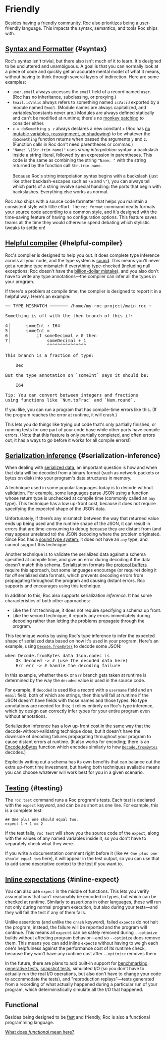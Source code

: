 # Friendly

Besides having a [friendly community](/wip/community), Roc also prioritizes being a user-friendly language. This impacts the syntax, semantics, and tools Roc ships with.

## [Syntax and Formatter](#syntax) {#syntax}

Roc's syntax isn't trivial, but there also isn't much of it to learn. It's designed to be uncluttered and unambiguous. A goal is that you can normally look at a piece of code and quickly get an accurate mental model of what it means, without having to think through several layers of indirection. Here are some examples:

- `user.email` always accesses the `email` field of a record named `user`. <span class="nowrap">(Roc has</span> no inheritance, subclassing, or proxying.)
- `Email.isValid` always refers to something named `isValid` exported by a module named `Email`. (Module names are always capitalized, and variables/constants never are.) Modules are always defined statically and can't be modified at runtime; there's no [monkey patching](https://en.wikipedia.org/wiki/Monkey_patch) to consider either.
- `x = doSomething y z` always declares a new constant `x` (Roc has [no mutable variables, reassignment, or shadowing](/functional)) to be whatever the `doSomething` function returns when passed the arguments `y` and `z`. (Function calls in Roc don't need parentheses or commas.)
- `"Name: \(Str.trim name)"` uses *string interpolation* syntax: a backslash inside a string literal, followed by an expression in parentheses. This code is the same as combining the string `"Name: "` with the string returned by the function call `Str.trim name`.<br><br>Because Roc's string interpolation syntax begins with a backslash (just like other backlash-escapes such as `\n` and `\"`), you can always tell which parts of a string involve special handling: the parts that begin with backslashes. Everything else works as normal.

Roc also ships with a source code formatter that helps you maintain a consistent style with little effort. The `roc format` command neatly formats your source code according to a common style, and it's designed with the time-saving feature of having no configuration options. This feature saves teams all the time they would otherwise spend debating which stylistic tweaks to settle on!

## [Helpful compiler](#helpful-compiler) {#helpful-compiler}

Roc's compiler is designed to help you out. It does complete type inference across all your code, and the type system is [sound](https://en.wikipedia.org/wiki/Type_safety). This means you'll never get a runtime type mismatch if everything type-checked (including null exceptions; Roc doesn't have the [billion-dollar mistake](https://en.wikipedia.org/wiki/Null_pointer#History)), and you also don't have to write any type annotations—the compiler can infer all the types in your program.

If there's a problem at compile time, the compiler is designed to report it in a helpful way. Here's an example:

<pre><samp class="code-snippet"><span class="literal">── TYPE MISMATCH ─────── /home/my-roc-project/main.roc ─</span>

Something is off with the <span class="literal">then</span> branch of this <span class="literal">if</span>:

<span class="literal">4│</span>      someInt : I64
<span class="literal">5│</span>      someInt =
<span class="literal">6│</span>          if someDecimal > 0 then
<span class="literal">7│</span>              someDecimal + 1
                <span class="error">^^^^^^^^^^^^^^^</span>

This branch is a fraction of type:

    <span class="literal">Dec</span>

But the type annotation on `someInt` says it should be:

    <span class="literal">I64</span>

<span class="literal">Tip:</span> You can convert between integers and fractions
using functions like `Num.toFrac` and `Num.round`.</samp></pre>

If you like, you can run a program that has compile-time errors like this. (If the program reaches the error at runtime, it will crash.)

This lets you do things like trying out code that's only partially finished, or running tests for one part of your code base while other parts have compile errors. (Note that this feature is only partially completed, and often errors out; it has a ways to go before it works for all compile errors!)

## [Serialization inference](#serialization-inference) {#serialization-inference}

When dealing with [serialized data](https://en.wikipedia.org/wiki/Serialization), an important question is how and when that data will be decoded from a binary format (such as network packets or bytes on disk) into your program's data structures in memory.

A technique used in some popular languages today is to decode without validation. For example, some languages parse [JSON](https://www.json.org) using a function whose return type is unchecked at compile time (commonly called an `any` type). This technique has a low up-front cost, because it does not require specifying the expected shape of the JSON data.

Unfortunately, if there’s any mismatch between the way that returned value ends up being used and the runtime shape of the JSON, it can result in errors that are time-consuming to debug because they are distant from (and may appear unrelated to) the JSON decoding where the problem originated. Since Roc has a [sound type system](https://en.wikipedia.org/wiki/Type_safety), it does not have an `any` type, and cannot support this technique.

Another technique is to validate the serialized data against a schema specified at compile time, and give an error during decoding if the data doesn't match this schema. Serialization formats like [protocol buffers](https://protobuf.dev/) require this approach, but some languages encourage (or require) doing it for _all_ serialized data formats, which prevents decoding errors from propagating throughout the program and causing distant errors. Roc supports and encourages using this technique.

In addition to this, Roc also supports serialization _inference_. It has some characteristics of both other approaches:
- Like the first technique, it does not require specifying a schema up front.
- Like the second technique, it reports any errors immediately during decoding rather than letting the problems propagate through the program.

This technique works by using Roc's type inference to infer the expected shape of serialized data based on how it's used in your program. Here's an example, using [`Decode.fromBytes`](https://www.roc-lang.org/builtins/Decode#fromBytes) to decode some JSON:

<pre><samp class="code-snippet"><span class="kw">when</span> Decode<span class="punctuation section">.</span>fromBytes data Json<span class="punctuation section">.</span>codec <span class="kw">is</span>
    <span class="literal">Ok</span> decoded <span class="kw">-></span> <span class="comment"># (use the decoded data here)</span>
    <span class="literal">Err</span> err <span class="kw">-></span> <span class="comment"># handle the decoding failure</span></samp></pre>

In this example, whether the `Ok` or `Err` branch gets taken at runtime is determined by the way the `decoded` value is used in the source code.

For example, if `decoded` is used like a record with a `username` field and an `email` field, both of which are strings, then this will fail at runtime if the JSON doesn't have fields with those names and those types. No type annotations are needed for this; it relies entirely on Roc's type inference, which by design can correctly infer types for your entire program even without annotations.

Serialization inference has a low up-front cost in the same way that the decode-without-validating technique does, but it doesn't have the downside of decoding failures propagating throughout your program to cause distant errors at runtime. (It also works for encoding; there is an [Encode.toBytes](https://www.roc-lang.org/builtins/Encode#toBytes) function which encodes similarly to how [`Decode.fromBytes`](https://www.roc-lang.org/builtins/Decode#fromBytes) decodes.)

Explicitly writing out a schema has its own benefits that can balance out the extra up-front time investment, but having both techniques available means you can choose whatever will work best for you in a given scenario.

## [Testing](#testing) {#testing}

The `roc test` command runs a Roc program's tests. Each test is declared with the `expect` keyword, and can be as short as one line. For example, this is a complete test:

```roc
## One plus one should equal two.
expect 1 + 1 == 2
```

If the test fails, `roc test` will show you the source code of the `expect`, along with the values of any named variables inside it, so you don't have to separately check what they were.

If you write a documentation comment right before it (like `## One plus one should equal two` here), it will appear in the test output, so you can use that to add some descriptive context to the test if you want to.

## [Inline expectations](#inline-expect) {#inline-expect}

You can also use `expect` in the middle of functions. This lets you verify assumptions that can't reasonably be encoded in types, but which can be checked at runtime. Similarly to [assertions](https://en.wikipedia.org/wiki/Assertion_(software_development)) in other languages, these will run not only during normal program execution, but also during your tests—and they will fail the test if any of them fails.

Unlike assertions (and unlike the `crash` keyword), failed `expect`s do not halt the program; instead, the failure will be reported and the program will continue. This means all `expect`s can be safely removed during `--optimize` builds without affecting program behavior—and so `--optimize` does remove them. This means you can add inline `expect`s without having to weigh each one's helpfulness against the performance cost of its runtime check, because they won't have any runtime cost after `--optimize` removes them.

In the future, there are plans to add built-in support for [benchmarking](https://en.wikipedia.org/wiki/Benchmark_(computing)), [generative tests](https://en.wikipedia.org/wiki/Software_testing#Property_testing), [snapshot tests](https://en.wikipedia.org/wiki/Software_testing#Output_comparison_testing), simulated I/O (so you don't have to actually run the real I/O operations, but also don't have to change your code to accommodate the tests), and "reproduction replays"—tests generated from a recording of what actually happened during a particular run of your program, which deterministically simulate all the I/O that happened.

## Functional

Besides being designed to be [fast](/wip/fast) and friendly, Roc is also a functional programming language.

[What does _functional_ mean here?](/wip/functional)

